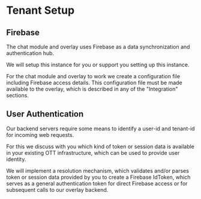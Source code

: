 # Tenant Setup

## Firebase

The chat module and overlay uses Firebase as a data synchronization and authentication hub.

We will setup this instance for you or support you setting up this instance.

For the chat module and overlay to work we create a configuration file including Firebase access details. This configuration
file must be made available to the overlay, which is described in any of the "Integration" sections.

## User Authentication

Our backend servers require some means to identify a user-id and tenant-id for incoming web requests.

For this we discuss with you which kind of token or session data is available in your existing OTT infrastructure,
which can be used to provide user identity.

We will implement a resolution mechanism, which validates and/or parses token or session data provided by you
to create a Firebase IdToken, which serves as a general authentication token for direct Firebase access or
for subsequent calls to our overlay backend.
